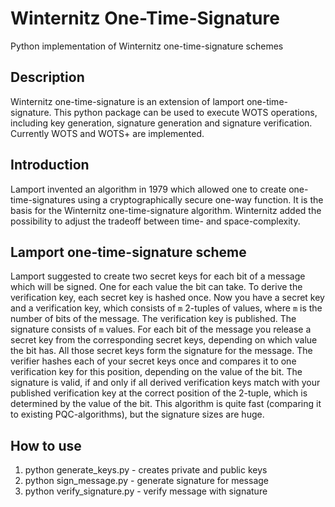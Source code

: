 Winternitz One-Time-Signature
==============================

Python implementation of Winternitz one-time-signature schemes

Description
-----------

Winternitz one-time-signature is an extension of lamport one-time-signature.
This python package can be used to execute WOTS operations, including
key generation, signature generation and signature verification.
Currently WOTS and WOTS+ are implemented.

Introduction
------------
Lamport invented an algorithm in 1979 which allowed one to create one-time-signatures
using a cryptographically secure one-way function. It is the basis for the Winternitz
one-time-signature algorithm. Winternitz added the possibility to adjust the tradeoff
between time- and space-complexity.

Lamport one-time-signature scheme
-----------
Lamport suggested to create two secret keys for each bit of a message which will
be signed. One for each value the bit can take. To derive the verification key,
each secret key is hashed once. Now you have a secret key and a verification key,
which consists of `m` 2-tuples of values, where `m` is the number
of bits of the message. The verification key is published.
The signature consists of `m` values. For each bit of the message you release a secret key from
the corresponding secret keys, depending on which value the bit has. All those secret
keys form the signature for the message. The verifier hashes each of your secret keys
once and compares it to one verification key for this position, depending on the value
of the bit. The signature is valid, if and only if all derived verification keys match with
your published verification key at the correct position of the 2-tuple, which is determined by the value
of the bit. This algorithm is quite fast
(comparing it to existing PQC-algorithms), but the signature sizes are huge.

## How to use

1) python generate_keys.py - creates private and public keys
2) python sign_message.py - generate signature for message
3) python verify_signature.py - verify message with signature